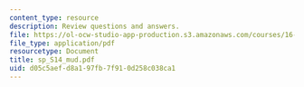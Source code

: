 ```yaml
---
content_type: resource
description: Review questions and answers.
file: https://ol-ocw-studio-app-production.s3.amazonaws.com/courses/16-01-unified-engineering-i-ii-iii-iv-fall-2005-spring-2006/d05c5aefd8a197fb7f910d258c038ca1_sp_S14_mud.pdf
file_type: application/pdf
resourcetype: Document
title: sp_S14_mud.pdf
uid: d05c5aef-d8a1-97fb-7f91-0d258c038ca1
---
```

